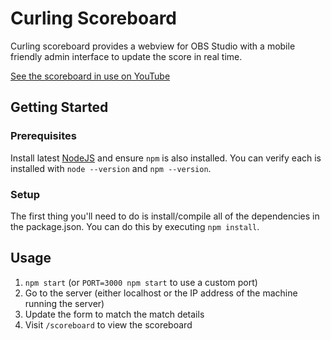 # Curling Scoreboard

Curling scoreboard provides a webview for OBS Studio with a mobile friendly admin interface to update the score in real time.

[See the scoreboard in use on YouTube](https://www.youtube.com/watch?v=G2kUNVGTSjA)

## Getting Started

### Prerequisites

Install latest [NodeJS](https://nodejs.org/en/download/) and ensure `npm` is also installed. You can verify each is installed with `node --version` and `npm --version`.

### Setup

The first thing you'll need to do is install/compile all of the dependencies in the package.json. You can do this by executing `npm install`.

## Usage

1. `npm start` (or `PORT=3000 npm start` to use a custom port)
1. Go to the server (either localhost or the IP address of the machine running the server)
1. Update the form to match the match details
1. Visit `/scoreboard` to view the scoreboard
